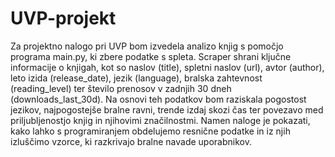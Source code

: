 # UVP-projekt

Za projektno nalogo pri UVP bom izvedela analizo knjig s pomočjo programa main.py, ki zbere podatke s spleta. Scraper shrani ključne informacije o knjigah, kot so naslov (title), spletni naslov (url), avtor (author), leto izida (release_date), jezik (language), bralska zahtevnost (reading_level) ter število prenosov v zadnjih 30 dneh (downloads_last_30d). Na osnovi teh podatkov bom raziskala pogostost jezikov, najpogostejše bralne ravni, trende izdaj skozi čas ter povezavo med priljubljenostjo knjig in njihovimi značilnostmi. Namen naloge je pokazati, kako lahko s programiranjem obdelujemo resnične podatke in iz njih izluščimo vzorce, ki razkrivajo bralne navade uporabnikov.
